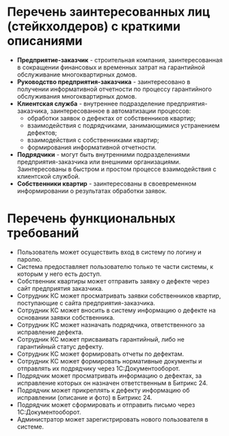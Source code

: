 # Перечень заинтересованных лиц (стейкхолдеров) с краткими описаниями
- **Предприятие-заказчик** - строительная компания, заинтересованная в сокращении финансовых и временных затрат на гарантийной обслуживание многоквартирных домов.
- **Руководство предприятия-заказчика** - заинтересовано в получении информативной отчетности по процессу гарантийного обслуживания многоквартирных домов.
- **Клиентская служба** - внутреннее подразделение предприятия-заказчика, заинтересованное в автоматизации процессов:
    - обработки заявок о дефектах от собственников квартир;
    - взаимодействия с подрядчиками, занимающимися устранением дефектов;
    - взаимодействия с собственниками квартир;
    - формирования информативной отчетности.
- **Подрядчики** - могут быть внутренними подразделениями предприятия-заказчика или внешними организациями. Заинтересованы в быстром и простом процессе взаимодействия с клиентской службой.
- **Собственники квартир** - заинтересованы в своевременном информировании о результатах обработки заявок.
# Перечень функциональных требований
- Пользователь может осуществить вход в систему по логину и паролю.
- Система предоставляет пользователю только те части системы, к которым у него есть доступ.
- Собственник квартиры может отправить заявку о дефекте через сайт предприятия заказчика.
- Сотрудник КС может просматривать заявки собственников квартир, поступающие с сайта предприятия-заказчика.
- Сотрудник КС может вносить в систему информацию о дефекте на основании заявки собственника.
- Сотрудник КС может назначать подрядчика, ответственного за исправление дефекта.
- Сотрудник КС может присваивать гарантийный, либо не гарантийный статус дефекту.
- Сотрудник КС может формировать отчеты по дефектам.
- Сотрудник КС может формировать нормативные документы и отправлять их подрядчику через 1С:Документооборот.
- Подрядчик может просматривать информацию о дефектах, за исправление которых он назначен ответственным в Битрикс 24.
- Подрядчик может прикреплять к дефекту информацию об исправлении (описание и фото) в Битрикс 24.
- Подрядчик может сформировать и отправить письмо через 1С:Документооборот.
- Администратор может зарегистрировать нового пользователя в системе.
